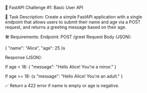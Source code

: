 🧩 FastAPI Challenge #1: Basic User API

🚀 Task Description:
Create a simple FastAPI application with a single endpoint that allows users to submit their name and age via a POST request, and returns a greeting message based on their age.

🛠️ Requirements:
Endpoint: POST /greet
Request Body (JSON):

{
  "name": "Alice",
  "age": 25
}s

Response (JSON):

If age < 18:
{
  "message": "Hello Alice! You're a minor."
}

If age >= 18:
{s
  "message": "Hello Alice! You're an adult."
}

✅ Return a 422 error if name is empty or age is negative.